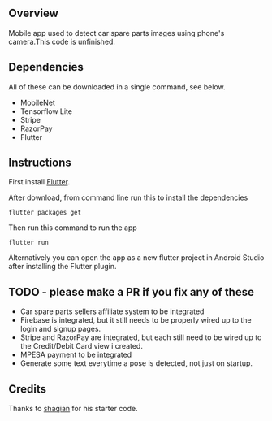 


## Overview

Mobile app used to detect car spare parts images using phone's camera.This code is unfinished.
## Dependencies

All of these can be downloaded in a single command, see below. 

- MobileNet
- Tensorflow Lite
- Stripe
- RazorPay
- Flutter

## Instructions

First install [Flutter](https://flutter.dev/docs/get-started/install). 

After download, from command line run this to install the dependencies
```
flutter packages get
```
Then run this command to run the app

```
flutter run
```
Alternatively you can open the app as a new flutter project in Android Studio after installing the Flutter plugin. 

## TODO - please make a PR if you fix any of these

- Car spare parts sellers affiliate system to be integrated
- Firebase is integrated, but it still needs to be properly wired up to the login and signup pages.
- Stripe and RazorPay are integrated, but each still need to be wired up to the Credit/Debit Card view i created.
- MPESA payment to be integrated 
- Generate some text everytime a pose is detected, not just on startup.



## Credits

Thanks to [shaqian](https://github.com/shaqian/flutter_realtime_detection) for his starter code. 
